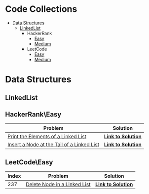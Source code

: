 # Code Collections

 - [Data Structures](#data-structures) 
    - [LinkedList](#linkedlist) 
       - HackerRank
          - [Easy](#hackerrank-easy) 
          - [Medium](#hacker-rank-medium) 
       - LeetCode
          - [Easy](#leetcode-easy) 
          - [Medium](#leetcode-medium) 

# Data Structures

## LinkedList

## HackerRank\Easy

| Problem                                                      | Solution                                                     |
| ------------------------------------------------------------ | ------------------------------------------------------------ |
| [Print the Elements of a Linked List ](https://www.hackerrank.com/challenges/print-the-elements-of-a-linked-list) | [**Link to Solution** ](https://github.com/arun-esh/codingPractice/blob/main/dataStructure/LinkedList/hackerRank/easy/PrintTheElementOfALinkedList.java) |
| [Insert a Node at the Tail of a Linked List ](https://www.hackerrank.com/challenges/print-the-elements-of-a-linked-list) | [**Link to Solution** ](https://github.com/arun-esh/codingPractice/blob/main/dataStructure/LinkedList/hackerRank/easy/InsertANodeAtTheTailOfALinkedList.java) |



## LeetCode\Easy

| Index | Problem                                                      | Solution                                                     |
| ----- | ------------------------------------------------------------ | ------------------------------------------------------------ |
| 237   | [Delete Node in a Linked List](https://leetcode.com/problems/delete-node-in-a-linked-list/) | [**Link to Solution** ](https://github.com/arun-esh/codingPractice/blob/main/dataStructure/LinkedList/leetCode/easy/problem-easy-237.java) |




